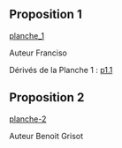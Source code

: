 ## Proposition 1

[planche_1](https://framapic.org/MyodQJxe4dvt/XcvT7Lig45FW.png)

Auteur Franciso 

Dérivés de la Planche 1 : [p1.1](https://framapic.org/EO75ZWPIqof5/n6iaUri5yUyF.png)

## Proposition 2

[planche-2](https://framapic.org/sPPoxclPcLw0/NUqHZjnobx0l.png)

Auteur Benoit Grisot
